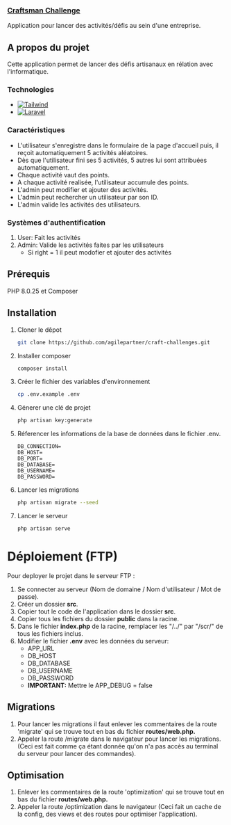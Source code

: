 <div>
  <a href="https://github.com/Alexis1476/etml-craftman">
    <h3>Craftsman Challenge</h3>
  </a>
  <p>
    Application pour lancer des activités/défis au sein d'une entreprise.
  </p>
</div>

## A propos du projet

Cette application permet de lancer des défis artisanaux en rélation avec l'informatique.

### Technologies

* [![Tailwind][Tailwind.dev]][Tailwind-url]
* [![Laravel][Laravel.com]][Laravel-url]

### Caractéristiques

- L'utilisateur s'enregistre dans le formulaire de la page d'accueil puis, il reçoit automatiquement 5 activités
  aléatoires.
- Dès que l'utilisateur fini ses 5 activités, 5 autres lui sont attribuées automatiquement.
- Chaque activité vaut des points.
- A chaque activité realisée, l'utilisateur accumule des points.
- L'admin peut modifier et ajouter des activités.
- L'admin peut rechercher un utilisateur par son ID.
- L'admin valide les activités des utilisateurs.

### Systèmes d'authentification

1. User: Fait les activités
2. Admin: Valide les activités faites par les utilisateurs
    - Si right = 1 il peut modofier et ajouter des activités

## Prérequis

PHP 8.0.25 et Composer

## Installation

1. Cloner le dêpot
   ```sh
   git clone https://github.com/agilepartner/craft-challenges.git
   ```
2. Installer composer
   ```sh
   composer install
   ```
3. Créer le fichier des variables d'environnement
   ```sh
   cp .env.example .env
   ```
4. Génerer une clé de projet
    ```sh
   php artisan key:generate
   ```
5. Réferencer les informations de la base de données dans le fichier .env.
    ```text
    DB_CONNECTION=
    DB_HOST=
    DB_PORT=
    DB_DATABASE=
    DB_USERNAME=    
    DB_PASSWORD=
    ```
6. Lancer les migrations
    ```sh
   php artisan migrate --seed
   ```
7. Lancer le serveur
    ```sh
   php artisan serve
   ```

# Déploiement (FTP)

Pour deployer le projet dans le serveur FTP :

1. Se connecter au serveur (Nom de domaine / Nom d'utilisateur / Mot de passe).
2. Créer un dossier **src**.
3. Copier tout le code de l'application dans le dossier **src**.
4. Copier tous les fichiers du dossier **public** dans la racine.
5. Dans le fichier **index.php** de la racine, remplacer les "/../"
   par "/scr/" de tous les fichiers inclus.
6. Modifier le fichier **.env** avec les données du serveur:
    - APP_URL
    - DB_HOST
    - DB_DATABASE
    - DB_USERNAME
    - DB_PASSWORD
    - **IMPORTANT:** Mettre le APP_DEBUG = false

## Migrations

1. Pour lancer les migrations il faut enlever les commentaires de la route 'migrate' qui se trouve tout en bas du
   fichier **routes/web.php.**
2. Appeler la route /migrate dans le navigateur pour lancer les migrations. (Ceci est fait comme ça
   étant donnée qu'on n'a pas accès au terminal du serveur pour lancer des commandes).

## Optimisation

1. Enlever les commentaires de la route 'optimization' qui se trouve tout en bas du
   fichier **routes/web.php.**
2. Appeler la route /optimization dans le navigateur (Ceci fait un cache de la config, des views et des routes pour
   optimiser l'application).

<!-- MARKDOWN LINKS & IMAGES -->

[Tailwind.dev]: https://img.shields.io/badge/tailwindcss-%2338B2AC.svg?style=for-the-badge&logo=tailwind-css&logoColor=white

[Tailwind-url]: https://tailwindcss.com/

[Laravel.com]: https://img.shields.io/badge/Laravel-FF2D20?style=for-the-badge&logo=laravel&logoColor=white

[Laravel-url]: https://laravel.com
